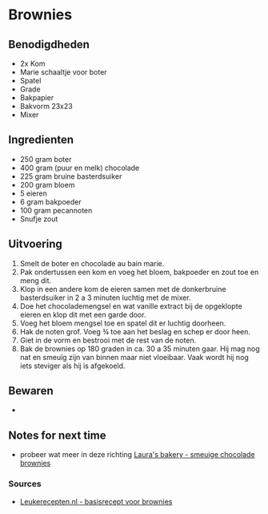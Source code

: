# Brownies


## Benodigdheden

* 2x Kom
* Marie schaaltje voor boter
* Spatel
* Grade
* Bakpapier
* Bakvorm 23x23
* Mixer

## Ingredienten

* 250 gram boter
* 400 gram (puur en melk) chocolade
* 225 gram bruine basterdsuiker
* 200 gram bloem
* 5 eieren
* 6 gram bakpoeder
* 100 gram pecannoten
* Snufje zout


## Uitvoering

1. Smelt de boter en chocolade au bain marie.
2. Pak ondertussen een kom en voeg het bloem, bakpoeder en zout toe en meng dit.
3. Klop in een andere kom de eieren samen met de donkerbruine basterdsuiker in 2 a 3 minuten luchtig met de mixer.
4. Doe het chocolademengsel en wat vanille extract bij de opgeklopte eieren en klop dit met een garde door.
5. Voeg het bloem mengsel toe en spatel dit er luchtig doorheen.
5. Hak de noten grof. Voeg ¾ toe aan het beslag en schep er door heen.
6. Giet in de vorm en bestrooi met de rest van de noten.
7. Bak de brownies op 180 graden in ca. 30 a 35 minuten gaar. Hij mag nog nat en smeuïg zijn van binnen maar niet vloeibaar. Vaak wordt hij nog iets steviger als hij is afgekoeld.


## Bewaren

* 

## Notes for next time

* probeer wat meer in deze richting [Laura's bakery - smeuige chocolade brownies](https://www.laurasbakery.nl/smeuige-chocolade-brownies/)

### Sources
* [Leukerecepten.nl - basisrecept voor brownies](https://www.leukerecepten.nl/recepten/makkelijk-basisrecept-voor-brownies/)